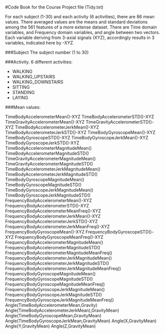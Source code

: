 #Code Book for the Course Project file (Tidy.txt)

For each subject (1-30) and each activity (6 activities), there are 86 mean values. 
There averaged values are the means and standard deviations among the 561 features of a more extense dataset. 
There are Time domain variables, and Frequency domain variables, and angle between two vectors. 
Each variable deriving from 3-axial signals (XYZ), accordingly results in 3 variables, indicated here by -XYZ. 

###Subject
The subject number (1 to 30)

###Activity. 
6 different activities: 
  * WALKING
  * WALKING_UPSTAIRS
  * WALKING_DOWNSTAIRS
  * SITTING
  * STANDING
  * LAYING

###Mean values:   

TimeBodyAccelerometerMean()-XYZ
TimeBodyAccelerometerSTD()-XYZ
TimeGravityAccelerometerMean()-XYZ
TimeGravityAccelerometerSTD()-XYZ
TimeBodyAccelerometerJerkMean()-XYZ
TimeBodyAccelerometerJerkSTD()-XYZ
TimeBodyGyroscopeMean()-XYZ
TimeBodyGyroscopeSTD()-XYZ
TimeBodyGyroscopeJerkMean()-XYZ
TimeBodyGyroscopeJerkSTD()-XYZ
TimeBodyAccelerometerMagnitudeMean()
TimeBodyAccelerometerMagnitudeSTD()
TimeGravityAccelerometerMagnitudeMean()
TimeGravityAccelerometerMagnitudeSTD()
TimeBodyAccelerometerJerkMagnitudeMean()
TimeBodyAccelerometerJerkMagnitudeSTD()
TimeBodyGyroscopeMagnitudeMean()
TimeBodyGyroscopeMagnitudeSTD()
TimeBodyGyroscopeJerkMagnitudeMean()
TimeBodyGyroscopeJerkMagnitudeSTD()
FrequencyBodyAccelerometerMean()-XYZ
FrequencyBodyAccelerometerSTD()-XYZ
FrequencyBodyAccelerometerMeanFreq()-XYZ
FrequencyBodyAccelerometerJerkMean()-XYZ
FrequencyBodyAccelerometerJerkSTD()-XYZ
FrequencyBodyAccelerometerJerkMeanFreq()-XYZ
FrequencyBodyGyroscopeMean()-XYZ
FrequencyBodyGyroscopeSTD()-XYZ
FrequencyBodyGyroscopeMeanFreq()-XYZ
FrequencyBodyAccelerometerMagnitudeMean()
FrequencyBodyAccelerometerMagnitudeSTD()
FrequencyBodyAccelerometerMagnitudeMeanFreq()
FrequencyBodyAccelerometerJerkMagnitudeMean()
FrequencyBodyAccelerometerJerkMagnitudeSTD()
FrequencyBodyAccelerometerJerkMagnitudeMeanFreq()
FrequencyBodyGyroscopeMagnitudeMean()
FrequencyBodyGyroscopeMagnitudeSTD()
FrequencyBodyGyroscopeMagnitudeMeanFreq()
FrequencyBodyGyroscopeJerkMagnitudeMean()
FrequencyBodyGyroscopeJerkMagnitudeSTD()
FrequencyBodyGyroscopeJerkMagnitudeMeanFreq()
Angle(TimeBodyAccelerometerMean,Gravity)
Angle(TimeBodyAccelerometerJerkMean),GravityMean)
Angle(TimeBodyGyroscopeMean,GravityMean)
Angle(TimeBodyGyroscopeJerkMean,GravityMean)
Angle(X,GravityMean)
Angle(Y,GravityMean)
Angle(Z,GravityMean)

